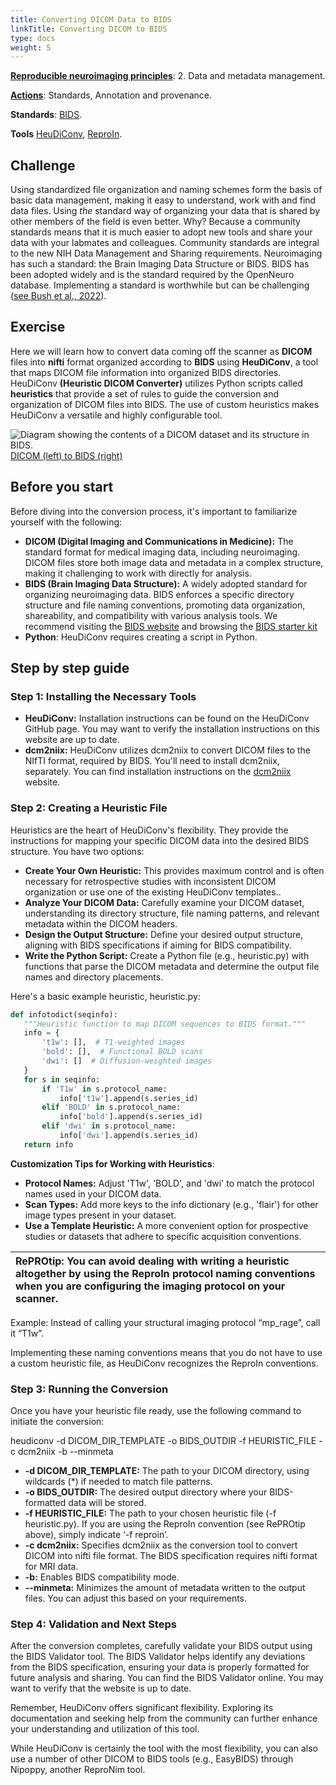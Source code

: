 ```yaml
---
title: Converting DICOM Data to BIDS
linkTitle: Converting DICOM to BIDS
type: docs
weight: 5 
---
```


**[Reproducible neuroimaging principles](/about/in-practice/#repronims-principles-of-reproducible-neuroimaging)**: 2. Data and metadata management.

**[Actions](/about/in-practice/#repronims-four-core-actions)**: Standards, Annotation and provenance.

**Standards**: [BIDS](/resources/tools/bids/index.html).

**Tools** [HeuDiConv](/resources/tools/heudiconv/index.html), [ReproIn](/resources/tools/reproin/index.html).

## Challenge

Using standardized file organization and naming schemes form the basis of basic data management, making it easy to understand, work with and find data files. Using *the* standard way of organizing your data that is shared by other members of the field is even better.  Why?  Because a community standards means that it is much easier to adopt new tools and share your data with your labmates and colleagues. Community standards are integral to the new NIH Data Management and Sharing requirements. Neuroimaging has such a standard:  the Brain Imaging Data Structure or BIDS.  BIDS has been adopted widely and is the standard required by the OpenNeuro database.  Implementing a standard is worthwhile but can be challenging ([see Bush et al., 2022](https://www.frontiersin.org/journals/big-data/articles/10.3389/fdata.2022.988084/full)).

## Exercise

Here we will learn how to convert data coming off the scanner as **DICOM** files into **nifti** format organized according to **BIDS** using **HeuDiConv**, a tool that maps DICOM file information into organized BIDS directories. HeuDiConv **(Heuristic DICOM Converter)** utilizes Python scripts called **heuristics** that provide a set of rules to guide the conversion and organization of DICOM files into BIDS. The use of custom heuristics makes  HeuDiConv a versatile and highly configurable tool.

![Diagram showing the contents of a DICOM dataset and its structure in BIDS.](/images/dicom-bids-inverted.png)
[DICOM (left) to BIDS (right)](https://bids.neuroimaging.io/assets/img/dicom-reorganization-transparent-white_1000x477.png)

## Before you start

Before diving into the conversion process, it's important to familiarize yourself with the following:

* **DICOM (Digital Imaging and Communications in Medicine):** The standard format for medical imaging data, including neuroimaging. DICOM files store both image data and metadata in a complex structure, making it challenging to work with directly for analysis.
* **BIDS (Brain Imaging Data Structure):** A widely adopted standard for organizing neuroimaging data. BIDS enforces a specific directory structure and file naming conventions, promoting data organization, shareability, and compatibility with various analysis tools.  We recommend visiting the [BIDS website](https://bids.neuroimaging.io/index.html) and browsing the [BIDS starter kit](https://bids-standard.github.io/bids-starter-kit/)
* **Python**:  HeuDiConv requires creating a script in Python.

## Step by step guide

### Step 1: Installing the Necessary Tools

* **HeuDiConv:** Installation instructions can be found on the HeuDiConv GitHub page. You may want to verify the installation instructions on this website are up to date.
* **dcm2niix:** HeuDiConv utilizes dcm2niix to convert DICOM files to the NIfTI format, required by BIDS. You'll need to install dcm2niix,  separately. You can find installation instructions on the [dcm2niix](https://github.com/rordenlab/dcm2niix) website.

### Step 2: Creating a Heuristic File

Heuristics are the heart of HeuDiConv's flexibility. They provide the instructions for mapping your specific DICOM data into the desired BIDS structure. You have two options:

* **Create Your Own Heuristic:** This provides maximum control and is often necessary for retrospective studies with inconsistent DICOM organization or use one of the existing HeuDiConv templates..
* **Analyze Your DICOM Data:** Carefully examine your DICOM dataset, understanding its directory structure, file naming patterns, and relevant metadata within the DICOM headers.
* **Design the Output Structure:** Define your desired output structure, aligning with BIDS specifications if aiming for BIDS compatibility.
* **Write the Python Script:** Create a Python file (e.g., heuristic.py) with functions that parse the DICOM metadata and determine the output file names and directory placements.

Here's a basic example heuristic, heuristic.py:

```python
def infotodict(seqinfo):
   """Heuristic function to map DICOM sequences to BIDS format."""
   info = {
       't1w': [],  # T1-weighted images
       'bold': [],  # Functional BOLD scans
       'dwi': []  # Diffusion-weighted images
   }
   for s in seqinfo:
       if 'T1w' in s.protocol_name:
           info['t1w'].append(s.series_id)
       elif 'BOLD' in s.protocol_name:
           info['bold'].append(s.series_id)
       elif 'dwi' in s.protocol_name:
           info['dwi'].append(s.series_id)
   return info
```

**Customization Tips for Working with Heuristics**:

* **Protocol Names:** Adjust 'T1w', 'BOLD', and 'dwi' to match the protocol names used in your DICOM data.
* **Scan Types:** Add more keys to the info dictionary (e.g., 'flair') for other image types present in your dataset.
* **Use a Template Heuristic:** A more convenient option for prospective studies or datasets that adhere to specific acquisition conventions.

| RePROtip:  You can avoid dealing with writing a heuristic altogether by using the ReproIn protocol naming conventions when you are configuring the imaging protocol on your scanner.   |
| :---- |

Example:  Instead of calling your structural imaging protocol “mp\_rage”, call it “T1w”.

Implementing these naming conventions means that you do not have to use a custom heuristic file, as HeuDiConv recognizes the ReproIn conventions.

### Step 3: Running the Conversion

Once you have your heuristic file ready, use the following command to initiate the conversion:

heudiconv \-d DICOM\_DIR\_TEMPLATE \-o BIDS\_OUTDIR \-f HEURISTIC\_FILE \-c dcm2niix \-b \--minmeta

* **\-d DICOM\_DIR\_TEMPLATE:** The path to your DICOM directory, using wildcards (\*) if needed to match file patterns.
* **\-o BIDS\_OUTDIR:** The desired output directory where your BIDS-formatted data will be stored.
* **\-f HEURISTIC\_FILE:** The path to your chosen heuristic file (-f heuristic.py). If you are using the ReproIn convention (see RePROtip above), simply indicate ‘-f reproin’.
* **\-c dcm2niix:** Specifies dcm2niix as the conversion tool to convert DICOM into nifti file format.  The BIDS specification requires nifti format for MRI data.
* **\-b:** Enables BIDS compatibility mode.
* **\--minmeta:** Minimizes the amount of metadata written to the output files. You can adjust this based on your requirements.

### Step 4: Validation and Next Steps

After the conversion completes, carefully validate your BIDS output using the BIDS Validator tool. The BIDS Validator helps identify any deviations from the BIDS specification, ensuring your data is properly formatted for future analysis and sharing. You can find the BIDS Validator online. You may want to verify that the website is up to date.

Remember, HeuDiConv offers significant flexibility. Exploring its documentation and seeking help from the community can further enhance your understanding and utilization of this tool.

While HeuDiConv is certainly the tool with the most flexibility, you can also use a number of other DICOM to BIDS tools (e.g., EasyBIDS) through Nipoppy, another ReproNim tool.
